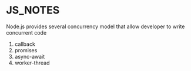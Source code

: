 # JS_NOTES

Node.js provides several concurrency model that allow developer to write concurrent code
1. callback
2. promises
3. async-await
4. worker-thread
